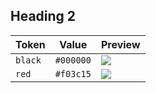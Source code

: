 ## Heading 2

| Token | Value | Preview | 
| ----- | ----- | ------- |
| `black` | `#000000` | ![](https://placehold.co/30x5/000000/000000/svg)  |
| `red` | `#f03c15` | ![](https://placehold.co/30x5/f03c15/f03c15/svg)  |
